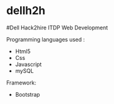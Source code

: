 # dellh2h

#Dell Hack2hire ITDP Web Development

Programming languages used :
* Html5
* Css
* Javascript
* mySQL

Framework:
* Bootstrap
